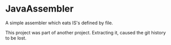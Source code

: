 # JavaAssembler
A simple assembler which eats IS's defined by file.

This project was part of another project. Extracting it, caused the git history to be lost.